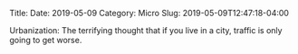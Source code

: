 Title: 
Date: 2019-05-09
Category: Micro
Slug: 2019-05-09T12:47:18-04:00

Urbanization: The terrifying thought that if you live in a city, traffic is only going to get worse.